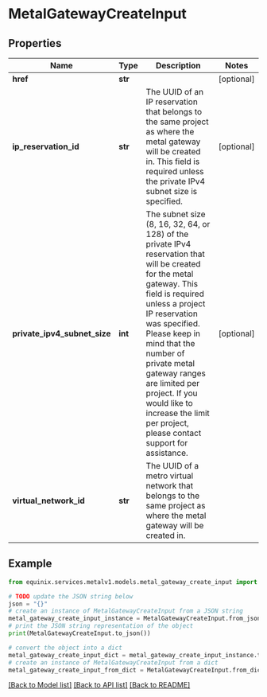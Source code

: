 # MetalGatewayCreateInput


## Properties

Name | Type | Description | Notes
------------ | ------------- | ------------- | -------------
**href** | **str** |  | [optional] 
**ip_reservation_id** | **str** | The UUID of an IP reservation that belongs to the same project as where the metal gateway will be created in. This field is required unless the private IPv4 subnet size is specified. | [optional] 
**private_ipv4_subnet_size** | **int** | The subnet size (8, 16, 32, 64, or 128) of the private IPv4 reservation that will be created for the metal gateway. This field is required unless a project IP reservation was specified.           Please keep in mind that the number of private metal gateway ranges are limited per project. If you would like to increase the limit per project, please contact support for assistance. | [optional] 
**virtual_network_id** | **str** | The UUID of a metro virtual network that belongs to the same project as where the metal gateway will be created in. | 

## Example

```python
from equinix.services.metalv1.models.metal_gateway_create_input import MetalGatewayCreateInput

# TODO update the JSON string below
json = "{}"
# create an instance of MetalGatewayCreateInput from a JSON string
metal_gateway_create_input_instance = MetalGatewayCreateInput.from_json(json)
# print the JSON string representation of the object
print(MetalGatewayCreateInput.to_json())

# convert the object into a dict
metal_gateway_create_input_dict = metal_gateway_create_input_instance.to_dict()
# create an instance of MetalGatewayCreateInput from a dict
metal_gateway_create_input_from_dict = MetalGatewayCreateInput.from_dict(metal_gateway_create_input_dict)
```
[[Back to Model list]](../README.md#documentation-for-models) [[Back to API list]](../README.md#documentation-for-api-endpoints) [[Back to README]](../README.md)


